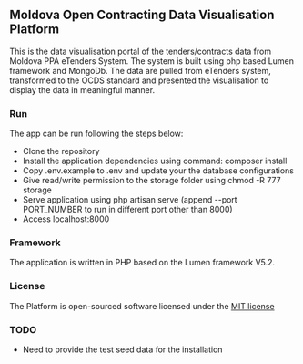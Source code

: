 ## Moldova Open Contracting Data Visualisation Platform

This is the data visualisation portal of the tenders/contracts data from Moldova PPA eTenders System. The system is built using php based Lumen framework and MongoDb. The data are pulled from eTenders system, transformed to the OCDS standard and presented the visualisation to display the data in meaningful manner.

### Run
The app can be run following the steps below:

* Clone the repository
* Install the application dependencies using command: composer install
* Copy .env.example to .env and update your the database configurations
* Give read/write permission to the storage folder using chmod -R 777 storage
* Serve application using php artisan serve (append --port PORT_NUMBER to run in different port other than 8000)
* Access localhost:8000

### Framework

The application is written in PHP based on the Lumen framework V5.2.

### License

The Platform is open-sourced software licensed under the [MIT license](http://opensource.org/licenses/MIT)

### TODO

* Need to provide the test seed data for the installation